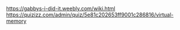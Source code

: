 https://gabbys-i-did-it.weebly.com/wiki.html<br>
https://quizizz.com/admin/quiz/5e81c202653ff9001c286816/virtual-memory<br>
